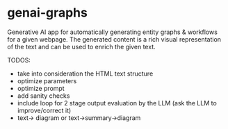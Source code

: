 # genai-graphs
Generative AI app for automatically generating entity graphs &amp; workflows for a given webpage. 
The generated content is a rich visual representation of the text and can be used to enrich the given text. 

TODOS:
- take into consideration the HTML text structure
- optimize parameters
- optimize prompt
- add sanity checks
- include loop for 2 stage output evaluation by the LLM (ask the LLM to improve/correct it)
- text-> diagram or text->summary->diagram
